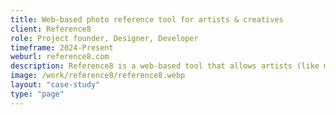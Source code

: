 ```yaml
---
title: Web-based photo reference tool for artists & creatives 
client: Reference8
role: Project founder, Designer, Developer
timeframe: 2024-Present
weburl: reference8.com
description: Reference8 is a web-based tool that allows artists (like myself) to view a photo reference with a number of grid and filter options applied. It is an open-source project created primarily for my own use and to get more familiar with React and Next.js.
image: /work/reference8/reference8.webp
layout: "case-study"
type: "page"
---
```

